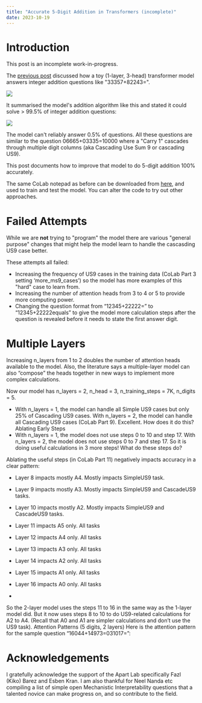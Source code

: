 ```yaml
---
title: "Accurate 5-Digit Addition in Transformers (incomplete)"
date: 2023-10-19
---
```

# Introduction
This post is an incomplete work-in-progress. 

The <a href="{{site.url}}/2023/10/14/Understanding-Addition.html">previous post</a> discussed how a toy (1-layer, 3-head) transformer model answers integer addition questions like "33357+82243=". 

<img src="{{site.url}}/assets/AdditionQuestionAnswer.svg" style="display: block; margin: auto;" />

It summarised the model's addition algorithm like this and stated it could solve > 99.5% of integer addition questions:

<img src="{{site.url}}/assets/StaircaseA3_Summary.svg" style="display: block; margin: auto;" />

The model can't reliably answer 0.5% of questions. 
All these questions are similar to the question 06665+03335=10000 where a "Carry 1" cascades through multiple digit columns (aka Cascading Use Sum 9 or cascading US9). 

This post documents how to improve that model to do 5-digit addition 100% accurately.

The same CoLab notepad as before can be downloaded from <a href="{{site.url}}/assets/Accurate_Addition_in_Transformers.ipynb">here</a>, 
and used to train and test the model. You can alter the code to try out other approaches.

# Failed Attempts
While we are **not** trying to "program" the model there are various "general purpose" changes that might help the model learn to handle the cascasding US9 case better.

These attempts all failed:
- Increasing the frequency of US9 cases in the training data (CoLab Part 3 setting ‘more_ms9_cases’) so the model has more examples of this "hard" case to learn from.
- Increasing the number of attention heads from 3 to 4 or 5 to provide more computing power.
- Changing the question format from “12345+22222=” to “12345+22222equals” to give the model more calculation steps after the question is revealed before it needs to state the first answer digit.

# Multiple Layers
Increasing n_layers from 1 to 2 doubles the number of attention heads available to the model. 
Also, the literature says a multiple-layer model can also “compose” the heads together in new ways to implement more complex calculations. 

Now our model has n_layers = 2, n_head = 3, n_training_steps = 7K, n_digits = 5.
- With n_layers = 1, the model can handle all Simple US9 cases but only 25% of Cascading US9 cases. With n_layers = 2, the model can handle all Cascading US9 cases (CoLab Part 9). Excellent. How does it do this? 
Ablating Early Steps
- With n_layers = 1, the model does not use steps 0 to 10 and step 17. With n_layers = 2, the model does not use steps 0 to 7 and step 17. So it is doing useful calculations in 3 more steps! What do these steps do?

Ablating the useful steps (in CoLab Part 11) negatively impacts accuracy in a clear pattern: 
- Layer 8 impacts mostly A4. Mostly impacts SimpleUS9 task.
- Layer 9 impacts mostly A3. Mostly impacts SimpleUS9 and CascadeUS9 tasks.
- Layer 10 impacts mostly A2. Mostly impacts SimpleUS9 and CascadeUS9 tasks.
- Layer 11 impacts A5 only. All tasks
- Layer 12 impacts A4 only. All tasks
- Layer 13 impacts A3 only. All tasks
- Layer 14 impacts A2 only. All tasks
- Layer 15 impacts A1 only. All tasks
- Layer 16 impacts A0 only. All tasks

- 

So the 2-layer model uses the steps 11 to 16 in the same way as the 1-layer model did. But it now uses steps 8 to 10 to do US9-related calculations for A2 to A4. (Recall that A0 and A1 are simpler calculations and don’t use the US9 task).
Attention Patterns (5 digits, 2 layers)
Here is the attention pattern for the sample question “16044+14973=031017=”:


# Acknowledgements
I gratefully acknowledge the support of the Apart Lab specifically Fazl (Kiko) Barez and Esben Kran. I am also thankful for Neel Nanda etc compiling a list of simple open Mechanistic Interpretability questions that a talented novice can make progress on, and so contribute to the field.
